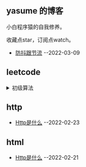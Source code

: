 


## yasume 的博客
小白程序猿的自我修养。

收藏点star，订阅点watch。

- [防抖跟节流](https://github.com/yasume/blogs/issues/4) --2022-03-09

## leetcode
<details><summary>初级算法</summary>
  
- [删除排序数组中的重复项](https://github.com/yasume/blogs/issues/1) --2022-02-19

</details>


## http
  
- [Http是什么](https://github.com/yasume/blogs/issues/3) --2022-02-23


## html
  
- [Http是什么](https://github.com/yasume/blogs/issues/2) --2022-02-21
